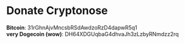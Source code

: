 # Donate Cryptonose
**Bitcoin**: 31rGhnAjvMncsbRSdAwdzoRzD4dapwR5q1  
**very Dogecoin (wow)**: DH64XDGUqbaG4dhvaJh3zLzbyRNmdzz2rq
